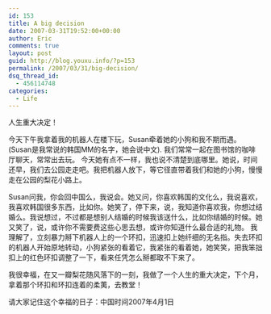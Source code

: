 ```yaml
---
id: 153
title: A big decision
date: 2007-03-31T19:52:00+00:00
author: Eric
comments: true
layout: post
guid: http://blog.youxu.info/?p=153
permalink: /2007/03/31/big-decision/
dsq_thread_id:
  - 456114748
categories:
  - Life
---
```

人生重大决定！

今天下午我拿着我的机器人在楼下玩，Susan牵着她的小狗和我不期而遇。(Susan是我常说的韩国MM的名字，她会说中文). 我们常常一起在图书馆的咖啡厅聊天，常常出去玩。 今天她有点不一样，我也说不清楚到底哪里。她说，时间还早，我们去公园走走吧。我把机器人放下，等它径直带着我们和她的小狗，慢慢走在公园的梨花小路上。

Susan问我，你会回中国么，我说会。她又问，你喜欢韩国的文化么，我说喜欢，我喜欢韩国很多东西，比如你。她笑了，停下来，说，我知道你喜欢我，你想过结婚么。我说想过，不过都是想别人结婚的时候我该送什么，比如你结婚的时候。她又笑了，说，或许你不需要费这些心思去想，或许你知道什么最合适的礼物。 我理解了，立刻暴力掰下机器人上的一个环扣，迅速扣上她纤细的无名指。失去环扣的机器人开始原地转动，小狗紧张的看着它，我紧张的看着她，她笑笑，把我笨拙扣上的红色环扣调整了一下，看来任凭怎么掰都取不下来了。

我很幸福，在又一瓣梨花随风落下的一刻，我做了一个人生的重大决定，下个月，拿着那个环扣和环扣连着的柔荑，去教堂！

请大家记住这个幸福的日子：中国时间2007年4月1日